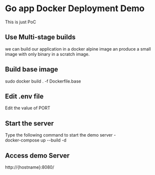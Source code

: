 # Go app Docker Deployment Demo
This is just PoC

## Use Multi-stage builds
we can build our application in a docker alpine image an produce a small image with only binary in a scratch image.

## Build base image
sudo docker build . -f Dockerfile.base

## Edit .env file
Edit the value of PORT

## Start the server
Type the following command to start the demo server -  
docker-compose up --build -d

## Access demo Server
http://{hostname}:8080/